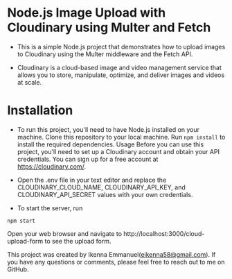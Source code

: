 # Node.js Image Upload with Cloudinary using Multer and Fetch

- This is a simple Node.js project that demonstrates how to upload images to Cloudinary using the Multer middleware and the Fetch API.

- Cloudinary is a cloud-based image and video management service that allows you to store, manipulate, optimize, and deliver images and videos at scale.

# Installation

- To run this project, you'll need to have Node.js installed on your machine.
  Clone this repository to your local machine.
  Run `npm install` to install the required dependencies.
  Usage
  Before you can use this project, you'll need to set up a Cloudinary account and obtain your API credentials. You can sign up for a free account at https://cloudinary.com/.

- Open the .env file in your text editor and replace the CLOUDINARY_CLOUD_NAME, CLOUDINARY_API_KEY, and CLOUDINARY_API_SECRET values with your own credentials.

- To start the server, run

```
npm start
```

Open your web browser and navigate to http://localhost:3000/cloud-upload-form to see the upload form.

This project was created by Ikenna Emmanuel(eikenna58@gmail.com). If you have any questions or comments, please feel free to reach out to me on GitHub.
